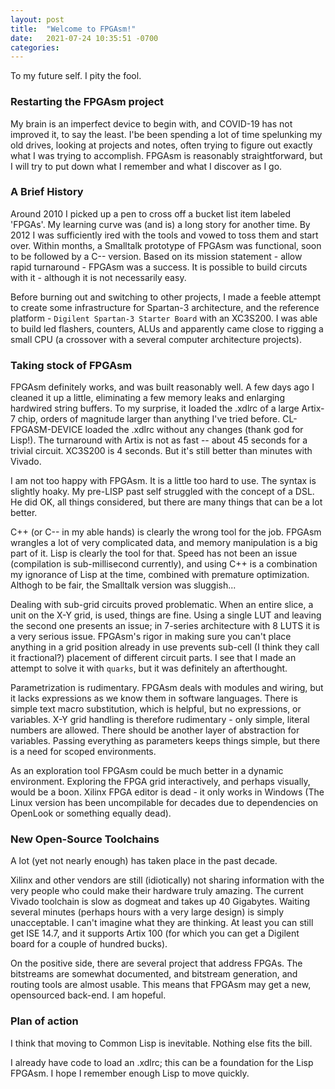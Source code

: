 ```yaml
---
layout: post
title:  "Welcome to FPGAsm!"
date:   2021-07-24 10:35:51 -0700
categories: 
---
```


To my future self.  I pity the fool.

### Restarting the FPGAsm project

My brain is an imperfect device to begin with, and COVID-19 has not improved it, to say the least.  I'be been spending a lot of time spelunking my old drives, looking at projects and notes, often trying to figure out exactly what I was trying to accomplish.  FPGAsm is reasonably straightforward, but I will try to put down what I remember and what I discover as I go.  

### A Brief History

Around 2010 I picked up a pen to cross off a bucket list item labeled 'FPGAs'.  My learning curve was (and is) a long story for another time.  By 2012 I was sufficiently ired with the tools and vowed to toss them and start over.  Within months, a Smalltalk prototype of FPGAsm was functional, soon to be followed by a C-- version.  Based on its mission statement - allow rapid turnaround - FPGAsm was a success.  It is possible to build circuts with it - although it is not necessarily easy.

Before burning out and switching to other projects, I made a feeble attempt to create some infrastructure for Spartan-3 architecture, and the reference platform - `Digilent Spartan-3 Starter Board` with an XC3S200.  I was able to build led flashers, counters, ALUs and apparently came close to rigging a small CPU (a crossover with a several computer architecture projects).  

### Taking stock of FPGAsm

FPGAsm definitely works, and was built reasonably well.  A few days ago I cleaned it up a little, eliminating a few memory leaks and enlarging hardwired string buffers.  To my surprise, it loaded the .xdlrc of a large Artix-7 chip, orders of magnitude larger than anything I've tried before.  CL-FPGASM-DEVICE loaded the .xdlrc without any changes (thank god for Lisp!).  The turnaround with Artix is not as fast -- about 45 seconds for a trivial circuit.  XC3S200 is 4 seconds.  But it's still better than minutes with Vivado.

I am not too happy with FPGAsm.  It is a little too hard to use.  The syntax is slightly hoaky.  My pre-LISP past self struggled with the concept of a DSL.  He did OK, all things considered, but there are many things that can be a lot better.

C++ (or C-- in my able hands) is clearly the wrong tool for the job.  FPGAsm wrangles a lot of very complicated data, and memory manipulation is a big part of it.  Lisp is clearly the tool for that.  Speed has not been an issue (compilation is sub-millisecond currently), and using C++ is a combination my ignorance of Lisp at the time, combined with premature optimization.  Althogh to be fair, the Smalltalk version was sluggish...

Dealing with sub-grid circuits proved problematic.  When an entire slice, a unit on the X-Y grid, is used, things are fine.  Using a single LUT and leaving the second one presents an issue; in 7-series architecture with 8 LUTS it is a very serious issue.  FPGAsm's rigor in making sure you can't place anything in a grid position already in use prevents sub-cell (I think they call it fractional?) placement of different circuit parts.  I see that I made an attempt to solve it with `quarks`, but it was definitely an afterthought.

Parametrization is rudimentary.  FPGAsm deals with modules and wiring, but it lacks expressions as we know them in software languages.  There is simple text macro substitution, which is helpful, but no expressions, or variables.  X-Y grid handling is therefore rudimentary - only simple, literal numbers are allowed.  There should be another layer of abstraction for variables.  Passing everything as parameters keeps things simple, but there is a need for scoped environments.

As an exploration tool FPGAsm could be much better in a dynamic environment.  Exploring the FPGA grid interactively, and perhaps visually, would be a boon.  Xilinx FPGA editor is dead - it only works in Windows (The Linux version has been uncompilable for decades due to dependencies on OpenLook or something equally dead).  

### New Open-Source Toolchains

A lot (yet not nearly enough) has taken place in the past decade.  

Xilinx and other vendors are still (idiotically) not sharing information with the very people who could make their hardware truly amazing.  The current Vivado toolchain is slow as dogmeat and takes up 40 Gigabytes.  Waiting several minutes (perhaps hours with a very large design) is simply unacceptable.  I can't imagine what they are thinking.  At least you can still get ISE 14.7, and it supports Artix 100 (for which you can get a Digilent board for a couple of hundred bucks).  

On the positive side, there are several project that address FPGAs.  The bitstreams are somewhat documented, and bitstream generation, and routing tools are almost usable.  This means that FPGAsm may get a new, opensourced back-end.  I am hopeful.

### Plan of action

I think that moving to Common Lisp is inevitable.  Nothing else fits the bill.

I already have code to load an .xdlrc; this can be a foundation for the Lisp FPGAsm.  I hope I remember enough Lisp to move quickly.


